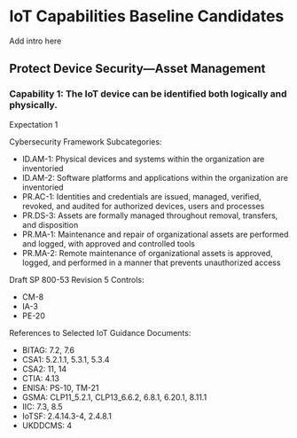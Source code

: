 # IoT Capabilities Baseline Candidates

Add intro here

## Protect Device Security—Asset Management

### Capability 1: The IoT device can be identified both logically and physically.

Expectation 1	

Cybersecurity Framework Subcategories:
*	ID.AM-1: Physical devices and systems within the organization are inventoried
*	ID.AM-2: Software platforms and applications within the organization are inventoried
*	PR.AC-1: Identities and credentials are issued, managed, verified, revoked, and audited for authorized devices, users and processes
*	PR.DS-3: Assets are formally managed throughout removal, transfers, and disposition
*	PR.MA-1: Maintenance and repair of organizational assets are performed and logged, with approved and controlled tools
*	PR.MA-2: Remote maintenance of organizational assets is approved, logged, and performed in a manner that prevents unauthorized access	

Draft SP 800-53 Revision 5 Controls:
*	CM-8
*	IA-3
*	PE-20	

References to Selected IoT Guidance Documents:
*	BITAG: 7.2, 7.6
*	CSA1: 5.2.1.1, 5.3.1, 5.3.4
*	CSA2: 11, 14
*	CTIA: 4.13
*	ENISA: PS-10, TM-21
*	GSMA: CLP11_5.2.1, CLP13_6.6.2, 6.8.1, 6.20.1, 8.11.1
*	IIC: 7.3, 8.5
*	IoTSF: 2.4.14.3-4, 2.4.8.1
*	UKDDCMS: 4
